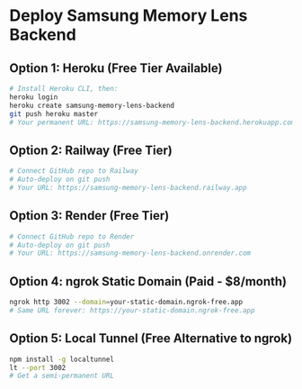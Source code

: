 # Deploy Samsung Memory Lens Backend

## Option 1: Heroku (Free Tier Available)
```bash
# Install Heroku CLI, then:
heroku login
heroku create samsung-memory-lens-backend
git push heroku master
# Your permanent URL: https://samsung-memory-lens-backend.herokuapp.com
```

## Option 2: Railway (Free Tier)
```bash
# Connect GitHub repo to Railway
# Auto-deploy on git push
# Your URL: https://samsung-memory-lens-backend.railway.app
```

## Option 3: Render (Free Tier)
```bash
# Connect GitHub repo to Render
# Auto-deploy on git push  
# Your URL: https://samsung-memory-lens-backend.onrender.com
```

## Option 4: ngrok Static Domain (Paid - $8/month)
```bash
ngrok http 3002 --domain=your-static-domain.ngrok-free.app
# Same URL forever: https://your-static-domain.ngrok-free.app
```

## Option 5: Local Tunnel (Free Alternative to ngrok)
```bash
npm install -g localtunnel
lt --port 3002
# Get a semi-permanent URL
```